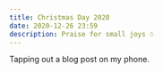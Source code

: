 ```yaml
---
title: Christmas Day 2020
date: 2020-12-26 23:59
description: Praise for small joys ☃️
---
```


Tapping out a blog post on my phone.
